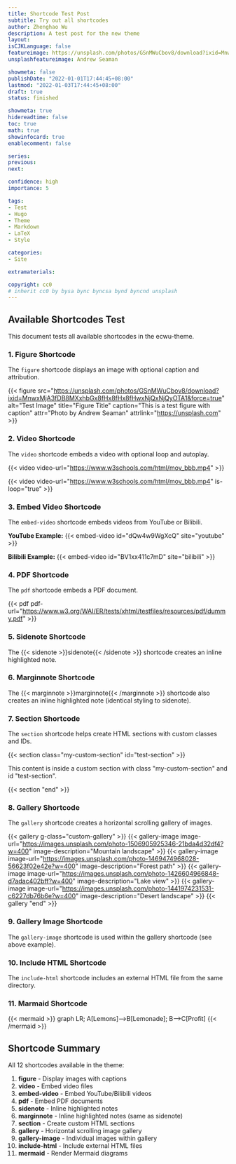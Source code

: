 ```yaml
---
title: Shortcode Test Post
subtitle: Try out all shortcodes
author: Zhenghao Wu
description: A test post for the new theme
layout: 
isCJKLanguage: false
featureimage: https://unsplash.com/photos/GSnMWuCbov8/download?ixid=MnwxMjA3fDB8MXxhbGx8fHx8fHx8fHwxNjQxNjQyOTA1&force=true
unsplashfeatureimage: Andrew Seaman

showmeta: false
publishDate: "2022-01-01T17:44:45+08:00"
lastmod: "2022-01-03T17:44:45+08:00"
draft: true
status: finished

showmeta: true
hidereadtime: false
toc: true
math: true
showinfocard: true
enablecomment: false

series:
previous:
next:

confidence: high
importance: 5

tags:
- Test
- Hugo
- Theme
- Markdown
- LaTeX
- Style

categories:
- Site

extramaterials:

copyright: cc0
# inherit cc0 by bysa bync byncsa bynd byncnd unsplash
---
```


## Available Shortcodes Test

This document tests all available shortcodes in the ecwu-theme.

### 1. Figure Shortcode

The `figure` shortcode displays an image with optional caption and attribution.

{{< figure src="https://unsplash.com/photos/GSnMWuCbov8/download?ixid=MnwxMjA3fDB8MXxhbGx8fHx8fHx8fHwxNjQxNjQyOTA1&force=true" alt="Test Image" title="Figure Title" caption="This is a test figure with caption" attr="Photo by Andrew Seaman" attrlink="https://unsplash.com" >}}

### 2. Video Shortcode

The `video` shortcode embeds a video with optional loop and autoplay.

{{< video video-url="https://www.w3schools.com/html/mov_bbb.mp4" >}}

{{< video video-url="https://www.w3schools.com/html/mov_bbb.mp4" is-loop="true" >}}

### 3. Embed Video Shortcode

The `embed-video` shortcode embeds videos from YouTube or Bilibili.

**YouTube Example:**
{{< embed-video id="dQw4w9WgXcQ" site="youtube" >}}

**Bilibili Example:**
{{< embed-video id="BV1xx411c7mD" site="bilibili" >}}

### 4. PDF Shortcode

The `pdf` shortcode embeds a PDF document.

{{< pdf pdf-url="https://www.w3.org/WAI/ER/tests/xhtml/testfiles/resources/pdf/dummy.pdf" >}}

### 5. Sidenote Shortcode

The {{< sidenote >}}sidenote{{< /sidenote >}} shortcode creates an inline highlighted note.

### 6. Marginnote Shortcode

The {{< marginnote >}}marginnote{{< /marginnote >}} shortcode also creates an inline highlighted note (identical styling to sidenote).

### 7. Section Shortcode

The `section` shortcode helps create HTML sections with custom classes and IDs.

{{< section class="my-custom-section" id="test-section" >}}

This content is inside a custom section with class "my-custom-section" and id "test-section".

{{< section "end" >}}

### 8. Gallery Shortcode

The `gallery` shortcode creates a horizontal scrolling gallery of images.

{{< gallery g-class="custom-gallery" >}}
{{< gallery-image image-url="https://images.unsplash.com/photo-1506905925346-21bda4d32df4?w=400" image-description="Mountain landscape" >}}
{{< gallery-image image-url="https://images.unsplash.com/photo-1469474968028-56623f02e42e?w=400" image-description="Forest path" >}}
{{< gallery-image image-url="https://images.unsplash.com/photo-1426604966848-d7adac402bff?w=400" image-description="Lake view" >}}
{{< gallery-image image-url="https://images.unsplash.com/photo-1441974231531-c6227db76b6e?w=400" image-description="Desert landscape" >}}
{{< gallery "end" >}}

### 9. Gallery Image Shortcode

The `gallery-image` shortcode is used within the gallery shortcode (see above example).

### 10. Include HTML Shortcode

The `include-html` shortcode includes an external HTML file from the same directory.

<!-- Note: This requires an HTML file in the same directory -->
<!-- {{< include-html "example.html" >}} -->

### 11. Marmaid Shortcode

{{< mermaid >}}
graph LR;
A[Lemons]-->B[Lemonade];
B-->C[Profit]
{{< /mermaid >}}

## Shortcode Summary

All 12 shortcodes available in the theme:

1. **figure** - Display images with captions
2. **video** - Embed video files
3. **embed-video** - Embed YouTube/Bilibili videos
4. **pdf** - Embed PDF documents
5. **sidenote** - Inline highlighted notes
6. **marginnote** - Inline highlighted notes (same as sidenote)
7. **section** - Create custom HTML sections
8. **gallery** - Horizontal scrolling image gallery
9. **gallery-image** - Individual images within gallery
10. **include-html** - Include external HTML files
11. **mermaid** - Render Mermaid diagrams
